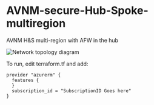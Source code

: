 # AVNM-secure-Hub-Spoke-multiregion
AVNM H&amp;S multi-region with AFW in the hub

![Network topology diagram](images/secure-hub-spoke-multi-region-topology.png)

To run, edit terraform.tf and add:
```
provider "azurerm" {
  features {   
  }
  subscription_id = "SubscriptionID Goes here"
}
```
